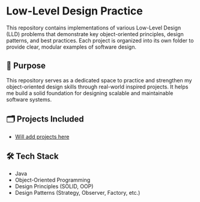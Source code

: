 # Low-Level Design Practice

This repository contains implementations of various Low-Level Design (LLD) problems that demonstrate key object-oriented principles, design patterns, and best practices. Each project is organized into its own folder to provide clear, modular examples of software design.

## 📌 Purpose

This repository serves as a dedicated space to practice and strengthen my object-oriented design skills through real-world inspired projects. It helps me build a solid foundation for designing scalable and maintainable software systems.


## 🗂️ Projects Included

- [Will add projects here](./ParkingLot/)


## 🛠 Tech Stack

- Java
- Object-Oriented Programming
- Design Principles (SOLID, OOP)
- Design Patterns (Strategy, Observer, Factory, etc.)
